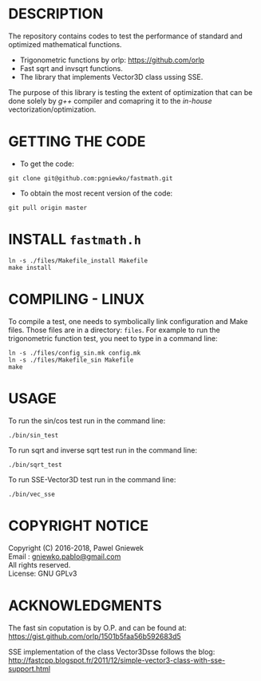 DESCRIPTION
==================================================
The repository contains codes to test the performance of standard and optimized mathematical functions.

* Trigonometric functions by orlp: https://github.com/orlp  
* Fast sqrt and invsqrt functions.  
* The library that implements Vector3D class ussing SSE.  

The purpose of this library is testing the extent of optimization that can 
be done solely by _g++_ compiler and comapring it to the _in-house_ vectorization/optimization.

GETTING THE CODE
==================================================
* To get the code:
```
git clone git@github.com:pgniewko/fastmath.git
```

* To obtain the most recent version of the code:
```
git pull origin master
```

INSTALL `fastmath.h`
==================================================
```
ln -s ./files/Makefile_install Makefile
make install
```

COMPILING - LINUX
==================================================
To compile a test, one needs to symbolically link configuration and Make files.
Those files are in a directory: ```files```.
For example to run the trigonometric function test, you neet to type in a command line:

```
ln -s ./files/config_sin.mk config.mk
ln -s ./files/Makefile_sin Makefile
make
```

USAGE
=====
To run the sin/cos test run in the command line:
```
./bin/sin_test
```

To run sqrt and inverse sqrt test run in the command line:
```
./bin/sqrt_test
```

To run SSE-Vector3D test run in the command line:
```
./bin/vec_sse
```

COPYRIGHT NOTICE
================
Copyright (C) 2016-2018,  Pawel Gniewek  
Email  : gniewko.pablo@gmail.com   
All rights reserved.  
License: GNU GPLv3  

ACKNOWLEDGMENTS
===============
The fast sin coputation is by O.P. and can be found at:
https://gist.github.com/orlp/1501b5faa56b592683d5

SSE implementation of the class Vector3Dsse follows the blog:
http://fastcpp.blogspot.fr/2011/12/simple-vector3-class-with-sse-support.html
